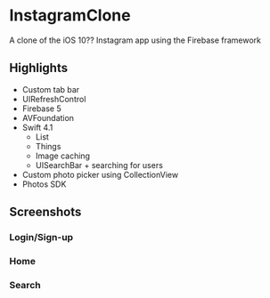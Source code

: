 # InstagramClone
A clone of the iOS 10?? Instagram app using the Firebase framework

## Highlights

* Custom tab bar
* UIRefreshControl
* Firebase 5
* AVFoundation
* Swift 4.1
  * List
  * Things
  * Image caching
  * UISearchBar + searching for users
* Custom photo picker using CollectionView
* Photos SDK

## Screenshots

### Login/Sign-up

### Home 

### Search 
